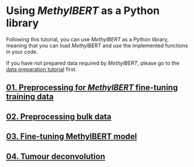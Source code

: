 # Using _MethylBERT_ as a Python library

Following this tutorial, you can use _MethylBERT_ as a Python library, meaning that you can load _MethylBERT_ and use the implemented functions in your code.

If you have not prepared data required by _MethylBERT_, please go to the [data preparation tutorial](tutorials/01_Data_Preparation) first.  

## [01. Preprocessing for _MethylBERT_ fine-tuning training data](tutorials/02_Preprocessing_training_data.ipynb)
## [02. Preprocessing bulk data](tutorials/03_Preprocessing_bulk_data.ipynb)
## [03. Fine-tuning MethylBERT model](tutorials/04_Fine-tuning_MethylBERT_model.ipynb)
## [04. Tumour deconvolution](tutorials/05_tumour_deconvolution.ipynb)